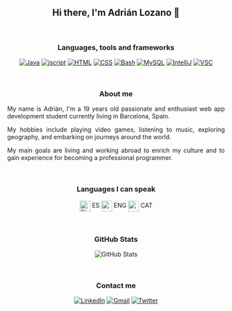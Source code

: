 <div align="center">

## Hi there, I'm Adrián Lozano 👋

<br>

### Languages, tools and frameworks
[![Java](https://skillicons.dev/icons?i=java)](https://skillicons.dev)
[![jscript](https://skillicons.dev/icons?i=js)](https://skillicons.dev)
[![HTML](https://skillicons.dev/icons?i=html)](https://skillicons.dev)
[![CSS](https://skillicons.dev/icons?i=css)](https://skillicons.dev)
[![Bash](https://skillicons.dev/icons?i=bash)](https://skillicons.dev)
[![MySQL](https://skillicons.dev/icons?i=mysql)](https://skillicons.dev)
[![IntelliJ](https://skillicons.dev/icons?i=idea)](https://skillicons.dev)
[![VSC](https://skillicons.dev/icons?i=vscode)](https://skillicons.dev)

<br>

### About me
<div style="text-align: justify; max-width: 600px; margin: 0 auto;">
  <p>My name is Adrián, I'm a 19 years old passionate and enthusiast web app development student currently living in Barcelona, Spain.</p> My hobbies include playing video games, listening to music, exploring geography, and embarking on journeys around the world.</p> My main goals are living and working abroad to enrich my culture and to gain experience for becoming a professional programmer.</p>
</div>

<br>

### Languages I can speak
<img src="https://github.com/AdriLzIf/AdriLzIf/assets/156659120/6a32d104-a15b-4c38-adfe-2ed0a5da17d2" alt="Flag of Spain" width="25" align="center"> ES <img src="https://github.com/AdriLzIf/AdriLzIf/assets/156659120/02965e95-c782-497b-ba1a-63cd9dc4098e" width="25" align="center"> ENG <img src="https://github.com/AdriLzIf/AdriLzIf/assets/156659120/aef96866-eb95-498f-9d62-fb4196444266" width="25" align="center"> CAT

<br>

### GitHub Stats 
![GitHub Stats](https://github-readme-stats.vercel.app/api?username=AdriLzIf&show_icons=true&theme=radical)
<!-- ![Top Languages](https://github-readme-stats.vercel.app/api/top-langs/?username=AdriLzIf&layout=compact&theme=radical) -->
<!-- No languages yet, coming soon -->

<br>

### Contact me
[![LinkedIn](https://skillicons.dev/icons?i=linkedin)](https://skillicons.dev)
[![Gmail](https://skillicons.dev/icons?i=gmail)](https://skillicons.dev)
[![Twitter](https://skillicons.dev/icons?i=twitter)](https://skillicons.dev)
</div>
